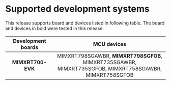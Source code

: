 # Supported development systems

This release supports board and devices listed in following table. The board and devices in bold were tested in this release.

|Development boards|MCU devices|
|:--:              |:--:       |
|**MIMXRT700-EVK**|MIMXRT798SGAWBR, **MIMXRT798SGFOB**, MIMXRT735SGAWBR,<br> MIMXRT735SGFOB, MIMXRT758SGAWBR, MIMXRT758SGFOB<br>|
